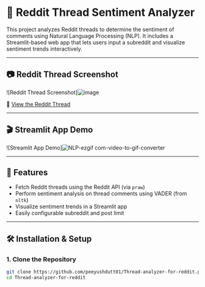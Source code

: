 
# 🧵 Reddit Thread Sentiment Analyzer

This project analyzes Reddit threads to determine the sentiment of comments using Natural Language Processing (NLP). It includes a Streamlit-based web app that lets users input a subreddit and visualize sentiment trends interactively.

---

## 📷 Reddit Thread Screenshot

![Reddit Thread Screenshot]![image](https://github.com/user-attachments/assets/759392b5-d31e-463c-8af9-5d4375314544)

🔗 [View the Reddit Thread](https://www.reddit.com/r/movies/comments/1jue18p/china_mulling_ban_on_hollywood_film_releases_in/)

---

## 🎬 Streamlit App Demo

![Streamlit App Demo]![NLP-ezgif com-video-to-gif-converter](https://github.com/user-attachments/assets/9867279c-3d31-4f6f-93ad-22ba376b3b2a)

---

## 🚀 Features

- Fetch Reddit threads using the Reddit API (via `praw`)
- Perform sentiment analysis on thread comments using VADER (from `nltk`)
- Visualize sentiment trends in a Streamlit app
- Easily configurable subreddit and post limit

---

## 🛠️ Installation & Setup

### 1. Clone the Repository
```bash
git clone https://github.com/peeyushdutt01/Thread-analyzer-for-reddit.git
cd Thread-analyzer-for-reddit
